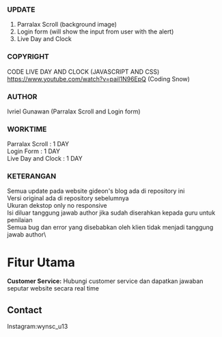 ### UPDATE
1. Parralax Scroll (background image)
2. Login form (will show the input from user with the alert)
3. Live Day and Clock

### COPYRIGHT
CODE LIVE DAY AND CLOCK (JAVASCRIPT AND CSS)
https://www.youtube.com/watch?v=paiI1N96EpQ (Coding Snow)

### AUTHOR
Ivriel Gunawan (Parralax Scroll and Login form)

### WORKTIME
Parralax Scroll    : 1 DAY\
Login Form         : 1 DAY\
Live Day and Clock : 1 DAY

### KETERANGAN
Semua update pada website gideon's blog ada di repository ini\
Versi original ada di repository sebelumnya\
Ukuran dekstop only no responsive\
Isi diluar tanggung jawab author jika sudah diserahkan kepada guru untuk penilaian\
Semua bug dan error yang disebabkan oleh klien tidak menjadi tanggung jawab author\

# Fitur Utama
**Customer Service:** Hubungi customer service dan dapatkan jawaban seputar website secara real time

## Contact
Instagram:wynsc_u13
